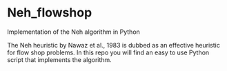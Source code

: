 # Neh_flowshop
Implementation of the Neh algorithm in Python


The Neh heuristic by Nawaz et al., 1983 is dubbed as an effective heuristic for flow shop problems. 
In this repo you will find an easy to use Python script that implements the algorithm.

